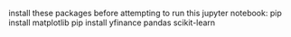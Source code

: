 install these packages before attempting to run this jupyter notebook:
pip install matplotlib
pip install yfinance pandas scikit-learn
